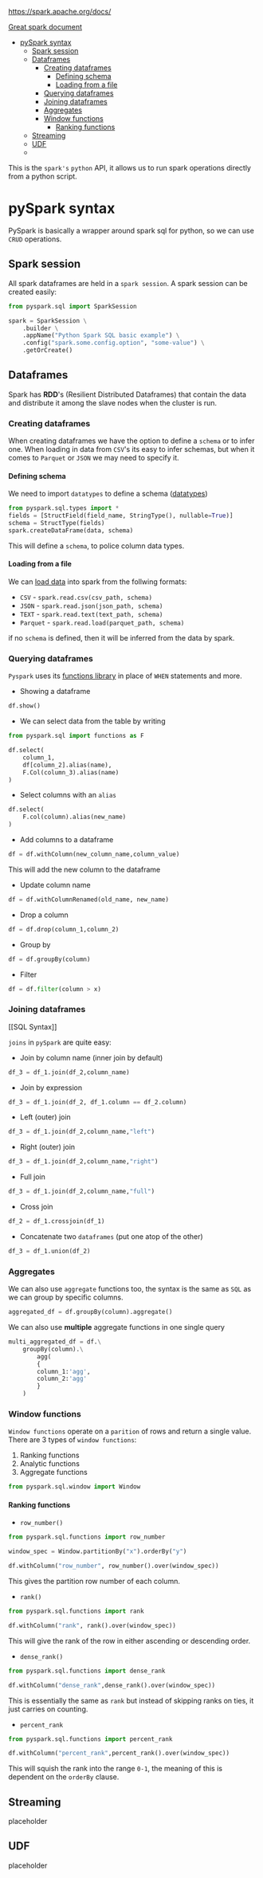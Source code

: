 https://spark.apache.org/docs/

[Great spark document](https://github.com/cartershanklin/pyspark-cheatsheet/blob/master/cheatsheet.ipynb)

- [pySpark syntax](#pyspark-syntax)
  - [Spark session](#spark-session)
  - [Dataframes](#dataframes)
    - [Creating dataframes](#creating-dataframes)
      - [Defining schema](#defining-schema)
      - [Loading from a file](#loading-from-a-file)
    - [Querying dataframes](#querying-dataframes)
    - [Joining dataframes](#joining-dataframes)
    - [Aggregates](#aggregates)
    - [Window functions](#window-functions)
      - [Ranking functions](#ranking-functions)
  - [Streaming](#streaming)
  - [UDF](#udf)
  - [](#)

This is the `spark's` `python` API, it allows us to run spark operations directly from a python script.

# pySpark syntax

PySpark is basically a wrapper around spark sql for python, so we can use `CRUD` operations.

## Spark session

All spark dataframes are held in a `spark session`. A spark session can be created easily:

```python
from pyspark.sql import SparkSession

spark = SparkSession \
    .builder \
    .appName("Python Spark SQL basic example") \
    .config("spark.some.config.option", "some-value") \
    .getOrCreate()
```

## Dataframes

Spark has **RDD**'s (Resilient Distributed Dataframes) that contain the data and distribute it among the slave nodes when the cluster is run.

### Creating dataframes

When creating dataframes we have the option to define a `schema` or to infer one. When loading in data from `CSV`'s its easy to infer schemas, but when it comes to `Parquet` or `JSON` we may need to specify it.

#### Defining schema

We need to import `datatypes` to define a schema ([datatypes](https://spark.apache.org/docs/latest/sql-ref-datatypes.html))

```python
from pyspark.sql.types import *
fields = [StructField(field_name, StringType(), nullable=True)]
schema = StructType(fields)
spark.createDataFrame(data, schema)
```

This will define a `schema`, to police column data types.

#### Loading from a file

We can [load data](https://spark.apache.org/docs/latest/sql-data-sources-load-save-functions.html) into spark from the follwing formats:

- `CSV` - `spark.read.csv(csv_path, schema)`
- `JSON` - `spark.read.json(json_path, schema)`
- `TEXT` - `spark.read.text(text_path, schema)`
- `Parquet` - `spark.read.load(parquet_path, schema)`

if no `schema` is defined, then it will be inferred from the data by spark.

### Querying dataframes

`Pyspark` uses its [functions library](https://spark.apache.org/docs/latest/api/python/reference/pyspark.sql/functions.html) in place of `WHEN` statements and more.

- Showing a dataframe

```python
df.show()
```

- We can select data from the table by writing

```python
from pyspark.sql import functions as F

df.select(
    column_1,
    df[column_2].alias(name),
    F.Col(column_3).alias(name)
)
```

- Select columns with an `alias`

```python
df.select(
	F.col(column).alias(new_name)
)
```

- Add columns to a dataframe

```python
df = df.withColumn(new_column_name,column_value)
```

This will add the new column to the dataframe

- Update column name

```python
df = df.withColumnRenamed(old_name, new_name)
```

- Drop a column

```python
df = df.drop(column_1,column_2)
```

- Group by

```python
df = df.groupBy(column)
```

- Filter

```python
df = df.filter(column > x)
```

### Joining dataframes

[[SQL Syntax]]

`joins` in `pySpark` are quite easy:

- Join by column name (inner join by default)

```python
df_3 = df_1.join(df_2,column_name)
```

- Join by expression

```python
df_3 = df_1.join(df_2, df_1.column == df_2.column)
```

- Left (outer) join

```python
df_3 = df_1.join(df_2,column_name,"left")
```

- Right (outer) join

```python
df_3 = df_1.join(df_2,column_name,"right")
```

- Full join

```python
df_3 = df_1.join(df_2,column_name,"full")
```

- Cross join

```python
df_2 = df_1.crossjoin(df_1)
```

- Concatenate two `dataframes` (put one atop of the other)

```python
df_3 = df_1.union(df_2)
```

### Aggregates

We can also use `aggregate` functions too, the syntax is the same as `SQL` as we can group by specific columns.

```python
aggregated_df = df.groupBy(column).aggregate()
```

We can also use **multiple** aggregate functions in one single query

```python
multi_aggregated_df = df.\
	groupBy(column).\
		agg(
		{
		column_1:'agg',
		column_2:'agg'
		}
	)
```

### Window functions

`Window functions` operate on a `parition` of rows and return a single value. There are 3 types of `window functions`:

1. Ranking functions
2. Analytic functions
3. Aggregate functions

```python
from pyspark.sql.window import Window
```

#### Ranking functions

- `row_number()`

```python
from pyspark.sql.functions import row_number

window_spec = Window.partitionBy("x").orderBy("y")

df.withColumn("row_number", row_number().over(window_spec))
```

This gives the partition row number of each column.

- `rank()`

```python
from pyspark.sql.functions import rank

df.withColumn("rank", rank().over(window_spec))
```

This will give the rank of the row in either ascending or descending order.

- `dense_rank()`

```python
from pyspark.sql.functions import dense_rank

df.withColumn("dense_rank",dense_rank().over(window_spec))
```

This is essentially the same as `rank` but instead of skipping ranks on ties, it just carries on counting.

- `percent_rank`

```python
from pyspark.sql.functions import percent_rank

df.withColumn("percent_rank",percent_rank().over(window_spec))
```

This will squish the rank into the range `0-1`, the meaning of this is dependent on the `orderBy` clause.

## Streaming

placeholder

## UDF

placeholder

##
